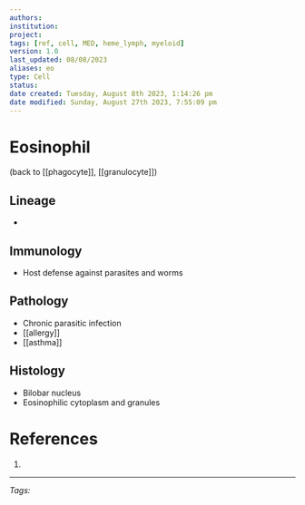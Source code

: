 ```yaml
---
authors: 
institution: 
project: 
tags: [ref, cell, MED, heme_lymph, myeloid]
version: 1.0
last_updated: 08/08/2023
aliases: eo
type: Cell
status: 
date created: Tuesday, August 8th 2023, 1:14:26 pm
date modified: Sunday, August 27th 2023, 7:55:09 pm
---
```


# Eosinophil

(back to [[phagocyte]], [[granulocyte]])

## Lineage
- 
## Immunology
- Host defense against parasites and worms
## Pathology
- Chronic parasitic infection
- [[allergy]]
- [[asthma]]
## Histology
- Bilobar nucleus
- Eosinophilic cytoplasm and granules

# References
1. 

---
_Tags:_ 